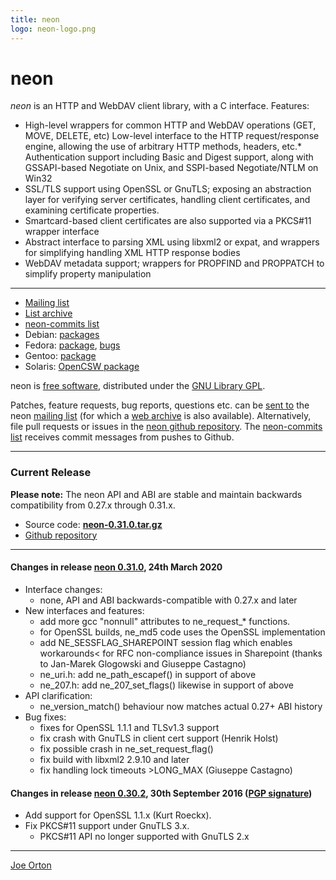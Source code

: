 ```yaml
---
title: neon
logo: neon-logo.png
---
```


neon
====

_neon_ is an HTTP and WebDAV client library, with a C interface. Features:

*   High-level wrappers for common HTTP and WebDAV operations (GET, MOVE, DELETE, etc)
Low-level interface to the HTTP request/response engine, allowing the use of arbitrary HTTP methods, headers, etc.*   Authentication support including Basic and Digest support, along with GSSAPI-based Negotiate on Unix, and SSPI-based Negotiate/NTLM on Win32
*   SSL/TLS support using OpenSSL or GnuTLS; exposing an abstraction layer for verifying server certificates, handling client certificates, and examining certificate properties.
* Smartcard-based client certificates are also supported via a PKCS#11 wrapper interface
* Abstract interface to parsing XML using libxml2 or expat, and wrappers for simplifying handling XML HTTP response bodies
* WebDAV metadata support; wrappers for PROPFIND and PROPPATCH to simplify property manipulation

* * *

*   [Mailing list](http://lists.manyfish.co.uk/mailman/listinfo/neon)  
*   [List archive](http://lists.manyfish.co.uk/pipermail/neon/)
*   [neon-commits list](http://lists.manyfish.co.uk/mailman/listinfo/neon-commits)
*   Debian: [packages](http://packages.debian.org/search?keywords=neon)
*   Fedora: [package](https://admin.fedoraproject.org/pkgdb/packages/name/neon), [bugs](https://admin.fedoraproject.org/pkgdb/packages/bugs/neon)
*   Gentoo: [package](http://packages.gentoo.org/package/net-misc/neon)
*   Solaris: [OpenCSW package](http://www.opencsw.org/packages/libneon27/)

neon is [free software](http://www.gnu.org/philosophy/free-sw.html), distributed under the [GNU Library GPL](http://www.gnu.org/copyleft/lgpl.html).

Patches, feature requests, bug reports, questions etc. can be [sent to](mailto:neon@lists.manyfish.co.uk) the neon [mailing list](http://lists.manyfish.co.uk/mailman/listinfo/neon/) (for which a [web archive](http://lists.manyfish.co.uk/pipermail/neon/) is also available). Alternatively, file pull requests or issues in the [neon github repository](https://github.com/notroj/neon). The [neon-commits list](http://lists.manyfish.co.uk/mailman/listinfo/neon-commits) receives commit messages from pushes to Github.

* * *

### Current Release

**Please note:** The neon API and ABI are stable and maintain backwards compatibility from 0.27.x through 0.31.x.

*   Source code: **[neon-0.31.0.tar.gz](http://www.webdav.org/neon/neon-0.31.0.tar.gz)**
*   [Github repository](https://github.com/notroj/neon)

* * *

#### Changes in release [neon 0.31.0](http://www.webdav.org/neon/neon-0.31.0.tar.gz), 24th March 2020

*   Interface changes:
    *   none, API and ABI backwards-compatible with 0.27.x and later
*   New interfaces and features:
    *   add more gcc "nonnull" attributes to ne\_request\_\* functions.
    *   for OpenSSL builds, ne\_md5 code uses the OpenSSL implementation
    *   add NE\_SESSFLAG\_SHAREPOINT session flag which enables workarounds< for RFC non-compliance issues in Sharepoint (thanks to Jan-Marek Glogowski and Giuseppe Castagno)
    *   ne\_uri.h: add ne\_path\_escapef() in support of above
    *   ne\_207.h: add ne\_207\_set\_flags() likewise in support of above
*   API clarification:
    *   ne\_version\_match() behaviour now matches actual 0.27+ ABI history
*   Bug fixes:
    *   fixes for OpenSSL 1.1.1 and TLSv1.3 support
    *   fix crash with GnuTLS in client cert support (Henrik Holst)
    *   fix possible crash in ne\_set\_request\_flag()
    *   fix build with libxml2 2.9.10 and later
    *   fix handling lock timeouts >LONG\_MAX (Giuseppe Castagno)

#### Changes in release [neon 0.30.2](http://www.webdav.org/neon/neon-0.30.2.tar.gz), 30th September 2016 ([PGP signature](http://www.webdav.org/neon/neon-0.30.2.tar.gz.asc))

*   Add support for OpenSSL 1.1.x (Kurt Roeckx).
*   Fix PKCS#11 support under GnuTLS 3.x.
    *   PKCS#11 API no longer supported with GnuTLS 2.x

* * *

[Joe Orton](mailto:joe@manyfish.co.uk)
